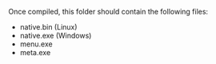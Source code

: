 Once compiled, this folder should contain the following files:

* native.bin (Linux)
* native.exe (Windows)
* menu.exe
* meta.exe

